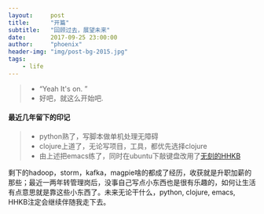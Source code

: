 ```yaml
---
layout:     post
title:      "开篇"
subtitle:   "回顾过去，展望未来"
date:       2017-09-25 23:00:00
author:     "phoenix"
header-img: "img/post-bg-2015.jpg"
tags:
    - life
---
```


> * “Yeah It's on. ”
> * 好吧，就这么开始吧.

#### 最近几年留下的印记

> * python熟了，写脚本做单机处理无障碍
> * clojure上道了，无论写项目，工具，都优先选择clojure
> * 由上述把emacs练了，同时在ubuntu下敲键盘改用了[无刻的HHKB](https://www.amazon.co.jp/gp/product/B000F8OECM)

剩下的hadoop，storm，kafka，magpie啥的都成了经历，收获就是升职加薪的那些；最近一两年转管理岗后，没事自己写点小东西也是很有乐趣的，如何让生活有点意思就是靠这些小东西了。未来无论干什么，python, clojure, emacs, HHKB注定会继续伴随我走下去。
